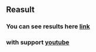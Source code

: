 ## Reasult 
### You can see results here [link](https://netflix-clone-sanga.web.app/)
### with support [youtube](https://www.youtube.com/c/CleverProgrammer/featured)